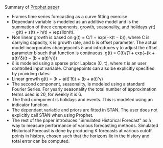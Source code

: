 Summary of [Prophet paper](https://facebookincubator.github.io/prophet/static/prophet_paper_20170113.pdf)

* Frames time series forecasting as a curve fitting exercise
* Dependant variable is modeled as an additive model and is the summation of three components, growth, seasonality, and holidays y(t) = g(t) + s(t) + h(t) + \epsilon(t).
* Non linear growth is based on g(t) = C/1 + exp(−k(t − b)), where C is carrying capacity, k is growth rate, and b is offset parameter. The actual model incorporates changepoints δ and introduces γ to adjust the offset parameter b such that function is continuous. g(t) = C(t)/(1 + exp(−(k + a(t)'δ)(t − (b + a(t)'γ)))
* δ is modeled using a sparse prior Laplace (0, τ), where τ is an user controlled input variable. Changepoints can also be explicitly specified by providing dates
* Linear growth g(t) = (k + a(t)'δ)t + (b + a(t)'γ)
* The second component, seasonality, is modeled using a standard Fourier Series. For yearly seasonality the total number of approximation terms used is 20, for weekly it is 6.
* The third component is holidays and events. This is modeled using an indicator function. 
* The dependant variable and priors are fitted in STAN. The user does not explicitly call STAN when using Prophet. 
* The rest of the paper introduces "Simulated Historical Forecast" as a way to measure performance of various forecasting methods. Simulated Historical Forecast is done by producing K forecasts at various cutoff points in history, chosen such that the horizons lie in the history and total error can be computed. 
